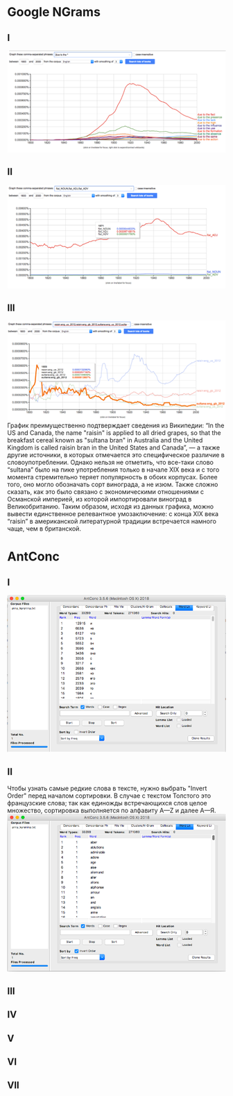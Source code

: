 # Google NGrams
## I
![alt text](https://github.com/chekushina/hw6/blob/master/%D0%A1%D0%BD%D0%B8%D0%BC%D0%BE%D0%BA%20%D1%8D%D0%BA%D1%80%D0%B0%D0%BD%D0%B0%202018-04-08%20%D0%B2%2014.19.46.png)
## II
![alt text](https://github.com/chekushina/hw6/blob/master/%D0%A1%D0%BD%D0%B8%D0%BC%D0%BE%D0%BA%20%D1%8D%D0%BA%D1%80%D0%B0%D0%BD%D0%B0%202018-04-08%20%D0%B2%2014.18.16.png)
## III
![alt text](https://github.com/chekushina/hw6/blob/master/%D0%A1%D0%BD%D0%B8%D0%BC%D0%BE%D0%BA%20%D1%8D%D0%BA%D1%80%D0%B0%D0%BD%D0%B0%202018-04-08%20%D0%B2%2014.44.12.png)
График преимущественно подтверждает сведения из Википедии: “In the US and Canada, the name "raisin" is applied to all dried grapes, so that the breakfast cereal known as "sultana bran" in Australia and the United Kingdom is called raisin bran in the United States and Canada”, — а также другие источники, в которых отмечается это специфическое различие в словоупотреблении. Однако нельзя не отметить, что все-таки слово “sultana” было на пике употребления только в начале XIX века и с того момента стремительно теряет популярность в обоих корпусах. Более того, оно могло обозначать сорт винограда, а не изюм. Также сложно сказать, как это было связано с экономическими отношениями с Османской империей, из которой импортировали виноград в Великобританию. 
Таким образом, исходя из данных графика, можно вывести единственное релевантное умозаключение: с конца XIX века “raisin” в американской литературной традиции встречается намного чаще, чем в британской. 


# AntConc
## I
![alt text](https://github.com/chekushina/hw6/blob/master/%D0%A1%D0%BD%D0%B8%D0%BC%D0%BE%D0%BA%20%D1%8D%D0%BA%D1%80%D0%B0%D0%BD%D0%B0%202018-04-08%20%D0%B2%2017.02.40.png "Л.Н. Толстой")
## II
Чтобы узнать самые редкие слова в тексте, нужно выбрать "Invert Order" перед началом сортировки.
В случае с текстом Толстого это французские слова; так как единожды встречающихся слов целое множество, сортировка выполняется по алфавиту A—Z и далее А—Я.
![alt text](https://github.com/chekushina/hw6/blob/master/%D0%A1%D0%BD%D0%B8%D0%BC%D0%BE%D0%BA%20%D1%8D%D0%BA%D1%80%D0%B0%D0%BD%D0%B0%202018-04-08%20%D0%B2%2017.15.59.png "Л.Н. Толстой")
## III
## IV
## V
## VI
## VII
